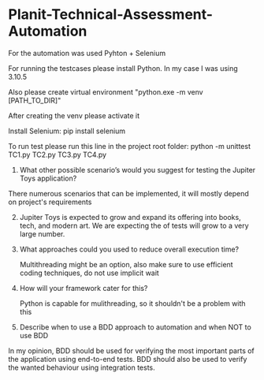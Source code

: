 # Planit-Technical-Assessment-Automation
For the automation was used Pyhton + Selenium

For running the testcases please install Python. In my case I was using 3.10.5 

Also please create virtual environment "python.exe -m venv [PATH_TO_DIR]"

After creating the venv please activate it

Install Selenium: pip install selenium


To run test please run this line in the project root folder: python -m unittest TC1.py TC2.py TC3.py TC4.py


1. What other possible scenario’s would you suggest for testing the Jupiter Toys application?
  
  There numerous scenarios that can be implemented, it will mostly depend on project's requirements

2. Jupiter Toys is expected to grow and expand its offering into books, tech, and modern art. We are
expecting the of tests will grow to a very large number.
  1. What approaches could you used to reduce overall execution time?
     
     Multithreading might be an option, also make sure to use efficient coding techniques, do not use implicit wait
  
  2. How will your framework cater for this?
     
     Python is capable for mulithreading, so it shouldn't be a problem with this 

3. Describe when to use a BDD approach to automation and when NOT to use BDD
  
  In my opinion, BDD should be used for verifying the most important parts of the application using end-to-end tests. BDD should also be used to verify the     wanted behaviour using integration tests.
  
